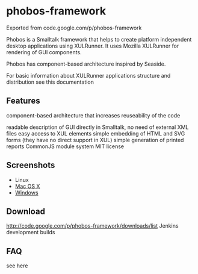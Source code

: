 # phobos-framework
Exported from code.google.com/p/phobos-framework

Phobos is a Smalltalk framework that helps to create platform independent desktop applications using XULRunner.
It uses Mozilla XULRunner for rendering of GUI components.

Phobos has component-based architecture inspired by Seaside.

For basic information about XULRunner applications structure and distribution see this documentation

## Features
component-based architecture that increases reuseability of the code

readable description of GUI directly in Smalltalk, no need of external XML files
easy access to XUL elements
simple embedding of HTML and SVG
forms (they have no direct support in XUL)
simple generation of printed reports
CommonJS module system
MIT license

## Screenshots
- Linux
- [Mac OS X](http://imgur.com/a/6nhE2)
- [Windows](http://imgur.com/a/HFzuE)

## Download
http://code.google.com/p/phobos-framework/downloads/list
Jenkins development builds

## FAQ
see here
